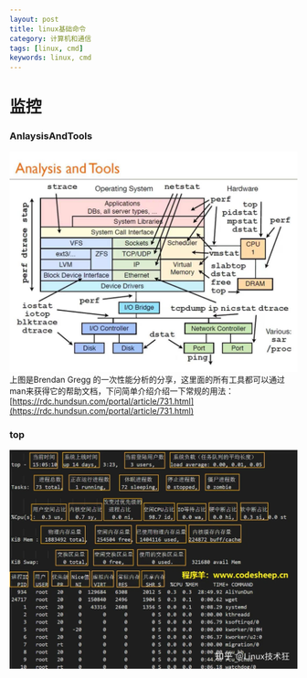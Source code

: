 ```yaml
---
layout: post
title: linux基础命令
category: 计算机和通信
tags: [linux, cmd]
keywords: linux, cmd
---
```


# 监控
### AnlaysisAndTools
![AnlaysisAndTools](/assets/img/linux/AnlaysisAndTools.jpeg)
上图是Brendan Gregg 的一次性能分析的分享，这里面的所有工具都可以通过man来获得它的帮助文档，下问简单介绍介绍一下常规的用法：
[https://rdc.hundsun.com/portal/article/731.html](https://rdc.hundsun.com/portal/article/731.html)

### top
![top-cmd](/assets/img/linux/top-cmd.jpeg)